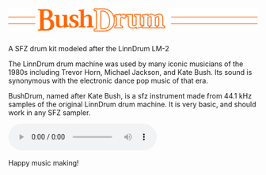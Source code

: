# ![BushDrum](logo.svg)
A SFZ drum kit modeled after the LinnDrum LM-2

The LinnDrum drum machine was used by many iconic musicians of the 1980s including Trevor Horn, Michael Jackson, and Kate Bush. Its sound is synonymous with the electronic dance pop music of that era. 

BushDrum, named after Kate Bush, is a sfz instrument made from 44.1 kHz samples of the original LinnDrum drum machine. It is very basic, and should work in any SFZ sampler.

![Click here to listen to a sample](preview.mp3)

Happy music making!
